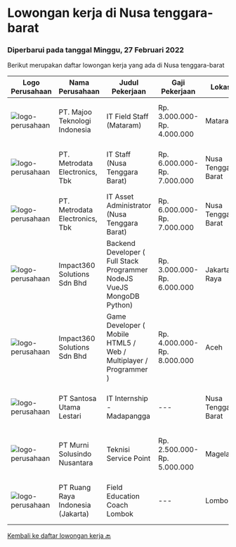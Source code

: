 
  # Lowongan kerja di Nusa tenggara-barat

  ### Diperbarui pada tanggal Minggu, 27 Februari 2022

  Berikut merupakan daftar lowongan kerja yang ada di Nusa tenggara-barat

  |Logo Perusahaan | Nama Perusahaan | Judul Pekerjaan | Gaji Pekerjaan | Lokasi | Deskripsi | Tanggal diunggah | Pranala |
  | -------------- | --------------- | --------------- | --------- | --------- | -------------- | ------- | ----------- |
  |![logo-perusahaan](https://image-service-cdn.seek.com.au/2a2c8a948d223cf92abbc34c9b4e6cee325386db/ee4dce1061f3f616224767ad58cb2fc751b8d2dc)|PT. Majoo Teknologi Indonesia|IT Field Staff (Mataram)|Rp. 3.000.000-Rp. 4.000.000|Mataram|Deskripsi Pekerjaan: Melakukan instalasi beserta pengaturan software dan hardware majoo. Memberikan edukasi (training) kepada staff / manager/ owner...|Jumat, 25 Februari 2022|https://www.jobstreet.co.id/id/job/it-field-staff-mataram-3792837?token=0~c4dbbee2-bd79-4ef1-903a-1d3e4f44b159&sectionRank=1&jobId=jobstreet-id-job-3792837|
|![logo-perusahaan](https://image-service-cdn.seek.com.au/0d75518309b56a3cff39daa569b0ba02cc7a22f2/ee4dce1061f3f616224767ad58cb2fc751b8d2dc)|PT. Metrodata Electronics, Tbk|IT Staff (Nusa Tenggara Barat)|Rp. 6.000.000-Rp. 7.000.000|Nusa Tenggara Barat|Kualifikasi Personnel: Minimal Diploma (D3) Ilmu Komputer, Sistem Informasi, Teknik Komputer atau Pendidikan setara. pengalaman minimal 1 tahun...|Jumat, 25 Februari 2022|https://www.jobstreet.co.id/id/job/it-staff-nusa-tenggara-barat-3803502?token=0~c4dbbee2-bd79-4ef1-903a-1d3e4f44b159&sectionRank=2&jobId=jobstreet-id-job-3803502|
|![logo-perusahaan](https://image-service-cdn.seek.com.au/0d75518309b56a3cff39daa569b0ba02cc7a22f2/ee4dce1061f3f616224767ad58cb2fc751b8d2dc)|PT. Metrodata Electronics, Tbk|IT Asset Administrator (Nusa Tenggara Barat)|Rp. 6.000.000-Rp. 7.000.000|Nusa Tenggara Barat|Requirement: Lulusan D3/S1 Akuntansi/Keuangan/Manajement/IT  Usia Maksimal 30 th  Pengalaman Mininmal 1 tahun di posisi Asset Management  Menguasai Ms...|Jumat, 25 Februari 2022|https://www.jobstreet.co.id/id/job/it-asset-administrator-nusa-tenggara-barat-3803482?token=0~c4dbbee2-bd79-4ef1-903a-1d3e4f44b159&sectionRank=3&jobId=jobstreet-id-job-3803482|
|![logo-perusahaan](https://image-service-cdn.seek.com.au/06b729438205195a03d4bcec08ce1ddd5d9c1576/ee4dce1061f3f616224767ad58cb2fc751b8d2dc)|Impact360 Solutions Sdn Bhd|Backend Developer ( Full Stack Programmer NodeJS VueJS MongoDB Python)|Rp. 3.000.000-Rp. 6.000.000|Jakarta Raya|We are a game company hiring backend and full stack programmers from all parts of Indonesia (remote work). If you have real experience building...|Kamis, 24 Februari 2022|https://www.jobstreet.co.id/id/job/backend-developer-full-stack-programmer-nodejs-vuejs-mongodb-python-4845507/origin/my?token=0~c4dbbee2-bd79-4ef1-903a-1d3e4f44b159&sectionRank=4&jobId=jobstreet-my-job-4845507|
|![logo-perusahaan](https://image-service-cdn.seek.com.au/06b729438205195a03d4bcec08ce1ddd5d9c1576/ee4dce1061f3f616224767ad58cb2fc751b8d2dc)|Impact360 Solutions Sdn Bhd|Game Developer ( Mobile HTML5 / Web / Multiplayer / Programmer )|Rp. 4.000.000-Rp. 8.000.000|Aceh|We are hiring remote HTML5 game developers from all parts of Indonesia. If you have real experience building HTML5 games or applications, you're...|Sabtu, 19 Februari 2022|https://www.jobstreet.co.id/id/job/game-developer-mobile-html5-web-multiplayer-programmer-4838605/origin/my?token=0~c4dbbee2-bd79-4ef1-903a-1d3e4f44b159&sectionRank=5&jobId=jobstreet-my-job-4838605|
|![logo-perusahaan](https://image-service-cdn.seek.com.au/eca9e9832397efc7382eae56ef8ab5fcf69e51c4/ee4dce1061f3f616224767ad58cb2fc751b8d2dc)|PT Santosa Utama Lestari|IT Internship - Madapangga|---|Nusa Tenggara Barat|Persyaratan: Minimal Pendidikan Sarjana computer Memiliki kemampuan berkomunikasi yang baik Mampu bekerja secara tim dan individu Bersedia ditempatkan...|Rabu, 09 Februari 2022|https://www.jobstreet.co.id/id/job/it-internship-madapangga-3775224?token=0~c4dbbee2-bd79-4ef1-903a-1d3e4f44b159&sectionRank=6&jobId=jobstreet-id-job-3775224|
|![logo-perusahaan](https://image-service-cdn.seek.com.au/2d1ea8ff0455564725ee461e7649b26b6f031a13/ee4dce1061f3f616224767ad58cb2fc751b8d2dc)|PT Murni Solusindo Nusantara|Teknisi Service Point|Rp. 2.500.000-Rp. 5.000.000|Magelang|DESKRIPSI PEKERJAAN: Melakukan PM (Preventive Maintenance) dan CM (Corrective Maintenance) ke customer sesuai dengan SLA yang sudah ditetapkan....|Jumat, 04 Februari 2022|https://www.jobstreet.co.id/id/job/teknisi-service-point-3779519?token=0~c4dbbee2-bd79-4ef1-903a-1d3e4f44b159&sectionRank=7&jobId=jobstreet-id-job-3779519|
|![logo-perusahaan](https://image-service-cdn.seek.com.au/7eee59ea5934120f389dd02961ddcb6b62946481/ee4dce1061f3f616224767ad58cb2fc751b8d2dc)|PT Ruang Raya Indonesia (Jakarta)|Field Education Coach Lombok|---|Lombok|Ruangguru is a tech-enabled education company that provides a one-stop learning experience for students to have better access to quality content and...|Jumat, 25 Februari 2022|https://www.jobstreet.co.id/id/job/field-education-coach-lombok-1030728114?token=0~c4dbbee2-bd79-4ef1-903a-1d3e4f44b159&sectionRank=8&jobId=jobstreet-id-job-1030728114|


  [Kembali ke daftar lowongan kerja 🔙](../README.md#daftar-lowongan-kerja)
  